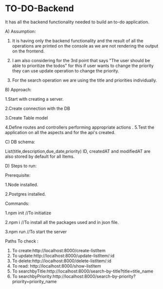 # TO-DO-Backend
It has all the backend functionality needed to build an to-do application.

A) Assumption:
  1. It is having only the backend functionality and the result of all the operations are printed on the console as we are not rendering the output on the frontend.
  
 2. I am also considering for the 3rd point that says "The  user should be able to prioritize the todos" for this if user wants to change the priority they can use update operation to change the priority. 
 
 3. For the search operation we are using the title and priorities individually.
  

B) Approach:

  1.Start with creating a server.
  
  2.Create connection with the DB
  
  3.Create Table model
  
  4.Define routes and controllers performing appropriate actions
  .
  5.Test the application on all the aspects and for the api's created.
  
C) DB schema:

  List(title,description,due_date,priority)
  ID, createdAT and modifiedAT are also stored by default for all Items.
  
D) Steps to run:

  Prerequisite:
  
  1.Node installed.
  
  2.Postgres installed.

  Commands:
  
  1.npm init //To initiatize 
  
  2.npm i //To install all the packages used and in json file.
  
  3.npm run //To start the server

  Paths To check :

  1. To create:http://localhost:8000/create-listItem
  2. To update:http://localhost:8000/update-listItem/:id
  3. To delete:http://localhost:8000/delete-listItem/:id
  4. To read: http://localhost:8000/show-listItem
  5. To searchbyTitle:http://localhost:8000/search-by-title?title=title_name
  6. To searchbyPriority:http://localhost:8000/search-by-priority?priority=priority_name
